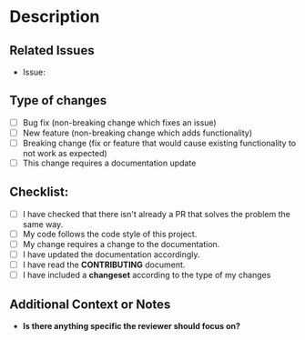 <!--- Provide a general summary of your changes in the Title above -->

# Description
<!-- Please include a summary of the changes and the related issue. Please also include relevant motivation and context. List any dependencies that are required for this change. -->

## Related Issues
<!-- Link to any GitHub issues being addressed in this PR: -->

- Issue:

## Type of changes
<!--- What types of changes does your code introduce? Put an `x` in all the boxes that apply: -->

- [ ] Bug fix (non-breaking change which fixes an issue)
- [ ] New feature (non-breaking change which adds functionality)
- [ ] Breaking change (fix or feature that would cause existing functionality to not work as expected)
- [ ] This change requires a documentation update

## Checklist:
<!--- Go over all the following points, and put an `x` in all the boxes that apply. -->
<!--- If you're unsure about any of these, don't hesitate to ask. We're here to help! -->

- [ ] I have checked that there isn't already a PR that solves the problem the same way.
- [ ] My code follows the code style of this project.
- [ ] My change requires a change to the documentation.
- [ ] I have updated the documentation accordingly.
- [ ] I have read the **CONTRIBUTING** document.
- [ ] I have included a **changeset** according to the type of my changes

## Additional Context or Notes
<!-- Please add any additional information that would help a reviewer understand the PR. -->

- **Is there anything specific the reviewer should focus on?**
